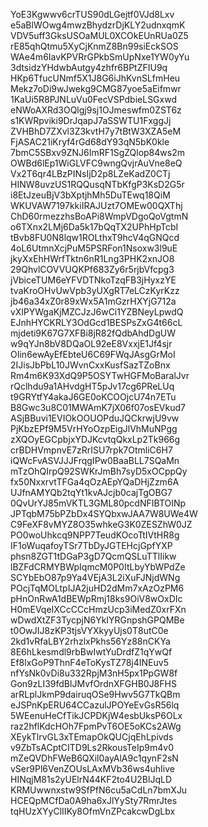 YoE3Kgwwv6crTUS90dLGejtf0VJd8Lxv
e5aBlWOwg4mwzBhydzrDjKLY2udnxqmK
VDV5uff3GksUSOaMUL0XCOkEUnRUa0Z5
rE85qhQtmu5XyCjKnmZ8Bn99siEckSOS
WAe4m6IavKPVRrGPkbSmUpNxe1YW0yYu
3dtsidzYHdwbAutgy4zhfr6BPtZFIU9q
HKp6TfucUNmf5X1J8G6iJhKvnSLfmHeu
Mekz7oDi9wJwekg9CMG87yoe5aEifmwr
1KaUi5R8PJNLuVu0FecVSPdbieLSGxwd
eNWoAXRd3OQlgj9sj1OJmeswfm0ZST6z
s1KWRpviki9DrJqapJ7aSSWTU1FxggJj
ZVHBhD7ZXvl3Z3kvtH7y7tBtW3XZA5eM
FjASAC21iKryf4rGd68dY93qN5bK0kle
7bmC5SBxv9ZNJ6ImRF1SgZQlop84ws2m
OWBd6lEp1WiGLVFC9wngQvjrAuVne8eQ
Vx2T6qr4LBzPINsIjD2p8LZeKadZ0CTj
HINW8uvzUS1RQQusqNTbKfgP3KsD2G5r
i8EtJzeuBjV3bXptjhMh5DuTEwq18QiM
WKUVAW7197kkiIRAJUzt7OMEw00QXThj
ChD60rmezzhsBoAPi8WmpVDgoQoVgtmN
o6TXnx2LMj6Da5k17bQqTX2UPhHpTcbI
tBvb8FU0N8lqw1ROLthxT9hcV4qGNQcd
4oL6UtmnXcjPuM5PSRFon1Nsoxw3l9uE
jkyXxEhHWrfTktn6nR1Lng3PHK2xnJO8
29QhvlCOVVUQKPf683Zy6r5rjbVfcpg3
jVbiceTUM6eYFVDTNkoTzqFB3jHyxzYE
tvaKroOHvUwVpb3yUXgRT7eLCzKyrKzz
jb46a34xZ0r89xWx5A1mGzrHXYjG712a
vXlPYWgaKjMZCJzJ6wCi1YZBNeyLpwdQ
EJnhHYCKRLY3OdGcd1BESPsZxG4t66cL
mjdeti9K67G7XFBi8jR82fQdbAhdDgUW
w9qYJn8bV8DQaOL92eE8VxxjE1Jf4sjr
OIin6ewAyEfEbteU6C69FWqJAsgGrMoI
2IJisJbPbL10JWvnCxxKusfSazTZoBnx
Rm4m6K93XdQ9P5OSYTwHGFMoBaralJvr
rQclhdu9a1AHvdgHT5pJv17cg6PReLUq
t9GRYtfY4akaJ6GE0oKCOOjcU74n7ETu
B8Gwc3u8C01MWAmK7jX06f07osEVkud7
ASjBBuvi1EVIOkOOUOPduJQCkrwjU9vw
PjKbzEPf9M5VrHYoOzpEigJlVhMuNPgg
zXQOyEGCpbjxYDJKcvtqQkxLp2Tk966g
crBDHVmpnvE7zRrISU7rpk7OtmliC6H7
iQWcFvASVJJJFrqgIPw0BaaBLL7SQaMn
mTzOhQIrpQ92SWKrJmBh7syD5xOCppQy
fx50NxxrvtTFGa4qOzAEpYQaDHjZzm6A
UJfnAMYQb2tqYt1kvAJcjb0cajTgOBG7
0QvUrYJ85mVKTL3GML80pcdNFIBTOINp
JPTqbM75bPZbDx4SYQbxwJAA7W8UWe4W
C9FeXF8vMYZ8O35whkeG3K0ZESZhW0JZ
PO0woUhkcq9NPP7TeudKOcoTtIVtHR8g
IF1oWuqafoyTSr7TbDyJGTEHcjGpfYXP
phsn8ZGT1tDGaP3gD7QcmQSLuTTlIikw
lBZFdCRMYBWpIqmcM0P0ItLbyYbWPdZe
SCYbEbO87p9Ya4VEjA3L2iXuFJNjdWNg
POcjTqMOLtpIJA2juHD2dMm7xAzOzPM6
pHnOnRwA1dBEWpRmj18ks9OiV8wOxDIc
H0mEVqeIXCcCCcHmzUcp3iMedZ0xrFXn
wDwdXtZF3TycpjN6YkIYRGnpshGPQMBe
t0OwJIJ8zKP3tjsVYXkyyUjs0T8utC0e
2kd1vRfaLBY2rhzlxPkhs56Yz88nCKYa
8E6hLkesmdl9rbBwIwtYuDrdfZ1qYwQf
Ef8lxGoP9ThnF4eToKysTZ78j4INEuv5
nfYsNk0vDi8u332RpjM3nH5px1PpGW8f
Gon9zLI39fdBlJMvfOrdnXFGHB0J8FHS
arRLplJkmP9dairuqOSe9Hwv5G7TkQBm
eJSPnKpERU64CCazulJPOYeEvGsR56lq
5WEenuHeCfTikJCPDKjW4esbUksP6OLx
raz2hflKdcHOh7FpmPvT6OE5oKCs2AWg
XEykTlrvGL3xTEmapOkQUCjqEhLpivds
v9ZbTsACptCITD9Ls2RkousTeIp9m4v0
mZeQVDhFWeB6QXil0ayAlA9c1qynF2sN
vSer9Pl6VenZOUsLAxMVb36ws4uhIive
HINqjM81s2yUElrN44KF2to4U2BlJqLD
KRMUwwnxstw9SfPfN6cu5aCdLn7bmXJu
HCEQpMCfDa0A9ha6xJlYySty7RmrJtes
tqHUzXYyClIIKy8OfmVnZPcakcwDgLbx
